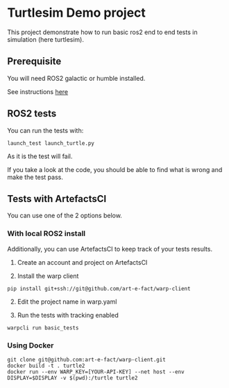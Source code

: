 # Turtlesim Demo project

This project demonstrate how to run basic ros2 end to end tests in simulation (here turtlesim).

## Prerequisite

You will need ROS2 galactic or humble installed.

See instructions [here](https://docs.ros.org/en/humble/Installation.html)

## ROS2 tests

You can run the tests with:

```
launch_test launch_turtle.py
```

As it is the test will fail.

If you take a look at the code, you should be able to find what is wrong and make the test pass.


## Tests with ArtefactsCI


You can use one of the 2 options below.

### With local ROS2 install

Additionally, you can use ArtefactsCI to keep track of your tests results.

1. Create an account and project on ArtefactsCI

2. Install the warp client

```
pip install git+ssh://git@github.com/art-e-fact/warp-client
```

2. Edit the project name in warp.yaml

3. Run the tests with tracking enabled

```
warpcli run basic_tests
```

### Using Docker

```
git clone git@github.com:art-e-fact/warp-client.git
docker build -t . turtle2
docker run --env WARP_KEY=[YOUR-API-KEY] --net host --env DISPLAY=$DISPLAY -v $(pwd):/turtle turtle2
```
